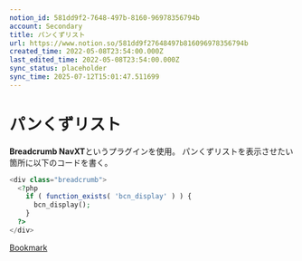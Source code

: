 ```yaml
---
notion_id: 581dd9f2-7648-497b-8160-96978356794b
account: Secondary
title: パンくずリスト
url: https://www.notion.so/581dd9f27648497b816096978356794b
created_time: 2022-05-08T23:54:00.000Z
last_edited_time: 2022-05-08T23:54:00.000Z
sync_status: placeholder
sync_time: 2025-07-12T15:01:47.511699
---
```

# パンくずリスト

**Breadcrumb NavXT**というプラグインを使用。
パンくずリストを表示させたい箇所に以下のコードを書く。
```php
<div class="breadcrumb">
  <?php
    if ( function_exists( 'bcn_display' ) ) { 
      bcn_display();
    }
  ?>
</div>
```
[Bookmark](https://junpei-sugiyama.com/wordpress-original-theme-7/)